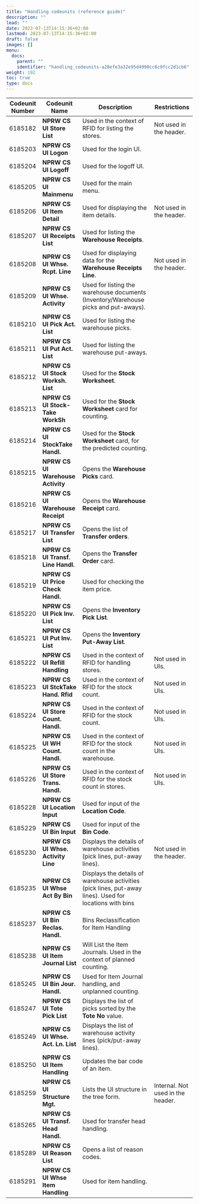 ```yaml
---
title: "Handling codeunits (reference guide)"
description: ""
lead: ""
date: 2023-07-13T14:15:36+02:00
lastmod: 2023-07-13T14:15:36+02:00
draft: false
images: []
menu:
  docs:
    parent: ""
    identifier: "handling_codeunits-a28efe3a32e95d4990cc6c9fcc2d1cb6"
weight: 192
toc: true
type: docs
---
```


| Codeunit Number| Codeunit Name      | Description | Restrictions |
| ----------- | ----------- | -----------| ---------- |
|   6185182   | **NPRW CS UI Store List**  |    Used in the context of RFID for listing the stores.  | Not used in the header. |
|   6185203   | **NPRW CS UI Logon**       |    Used for the login UI.   | |
|   6185204   | **NPRW CS UI Logoff**      |    Used for the logoff UI.          | |
|   6185205   | **NPRW CS UI Mainmenu**    |    Used for the main menu.  | |
|   6185206   | **NPRW CS UI Item Detail** |   Used for displaying the item details. | Not used in the header. |
|   6185207   | **NPRW CS UI Receipts List**     | Used for listing the **Warehouse Receipts**.  | |
|   6185208   | **NPRW CS UI Whse. Rcpt. Line**  |  Used for displaying data for the **Warehouse Receipts Line**. | Not used in the header. |
|   6185209   | **NPRW CS UI Whse. Activity**    |  Used for listing the warehouse documents (Inventory/Warehouse picks and put-aways). | |
|   6185210   | **NPRW CS UI Pick Act. List**    |  Used for listing the warehouse picks. | |
|   6185211   | **NPRW CS UI Put Act. List**     |  Used for listing the warehouse put-aways.  | |
|   6185212   | **NPRW CS UI Stock Worksh. List**  |  Used for the **Stock Worksheet**.  | |
|   6185213   | **NPRW CS UI Stock-Take WorkSh**    |  Used for the **Stock Worksheet** card for counting. | |
|   6185214   | **NPRW CS UI StockTake Handl.** | Used for the **Stock Worksheet** card, for the predicted counting.  | |
|   6185215   | **NPRW CS UI Warehouse Activity**    | Opens the **Warehouse Picks** card.  | |
|   6185216   | **NPRW CS UI Warehouse Receipt** |  Opens the **Warehouse Receipt** card. |
|   6185217   | **NPRW CS UI Transfer List**     |  Opens the list of **Transfer orders**. | |
|   6185218   | **NPRW CS UI Transf. Line Handl.**  | Opens the **Transfer Order** card. | |
|   6185219   | **NPRW CS UI Price Check Handl.**   | Used for checking the item price. | |
|   6185220   | **NPRW CS UI Pick Inv. List**    |  Opens the **Inventory Pick List**. | |
|   6185221   | **NPRW CS UI Put Inv. List**     | Opens the **Inventory Put-Away List**. |  |
|   6185222   | **NPRW CS UI Refill Handling**   |  Used in the context of RFID for handling stores. | Not used in UIs.  |
|   6185223   | **NPRW CS UI StckTake Hand. Rfid** | Used in the context of RFID for the stock count. | Not used in UIs. |
|   6185224   | **NPRW CS UI Store Count. Handl.** | Used in the context of RFID for the stock count. | Not used in UIs. |
|   6185225   | **NPRW CS UI WH Count. Handl.**    | Used in the context of RFID for the stock count in the warehouse. | Not used in UIs.|
|   6185226   | **NPRW CS UI Store Trans. Handl.** | Used in the context of RFID for the stock count in stores. | Not used in UIs.| 
|   6185228   | **NPRW CS UI Location Input**     | Used for input of the **Location Code**. | |
|   6185229   | **NPRW CS UI Bin Input**  | Used for input of the **Bin Code**. | |
|   6185230   | **NPRW CS UI Whse. Activity Line**  | Displays the details of warehouse activities (pick lines, put-away lines). | Not used in the header. |
|   6185235   | **NPRW CS UI Whse Act By Bin**  | Displays the details of warehouse activities (pick lines, put-away lines). Used for locations with bins  | |
|   6185237   | **NPRW CS UI Bin Reclas. Handl.**  | Bins Reclassification for Item Handling  | |
|   6185238   | **NPRW CS UI Item Journal List**  | Will List the Item Journals. Used in the context of planned counting.  | |
|   6185245   | **NPRW CS UI Bin Jour. Handl.**  |  Used for Item Journal handling, and unplanned counting. | |
|   6185247   | **NPRW CS UI Tote Pick List**  | Displays the list of picks sorted by the **Tote No** value.  | |
|   6185249   | **NPRW CS UI Whse. Act. Ln. List**  | Displays the list of warehouse activity lines (pick/put-away lines).  | |
|   6185250   | **NPRW CS UI Item Handling**  |  Updates the bar code of an item. | |
|   6185259   | **NPRW CS UI Structure Mgt.**  | Lists the UI structure in the tree form. | Internal. Not used in the header. |
|   6185265   | **NPRW CS UI Transf. Head Handl.**  |  Used for transfer head handling. | | 
|   6185289   | **NPRW CS UI Reason List**  | Opens a list of reason codes.  | |
|   6185291   | **NPRW CS UI Whse Item Handling**  | Used for item handling.  | |